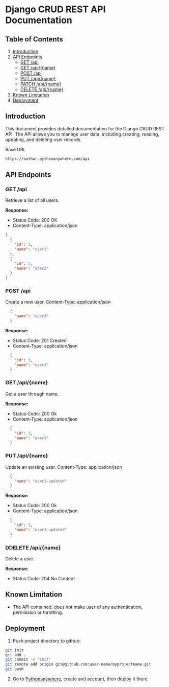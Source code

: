 # Django CRUD REST API Documentation

## Table of Contents

1. [Introduction](#introduction)
2. [API Endpoints](#api-endpoints)
    - [GET /api](#get-api)
    - [GET /api/{name}](#get-apiname)
    - [POST /api](#post-api)
    - [PUT /api/{name}](#put-apiname)
    - [PATCH /api/{name}](#patch-apiname)
    - [DELETE /api/{name}](#delete-apiname)
3. [Known Limitation](#known-limitation)
4. [Deployment](#deployment)

## Introduction

This document provides detailed documentation for the Django CRUD REST API. The API allows you to manage user data, including creating, reading, updating, and deleting user records.

Base URL
```bash
https://authur.pythonanywhere.com/api
```

## API Endpoints

### GET /api

Retrieve a list of all users.

**Response:**

- Status Code: 200 OK
- Content-Type: application/json

```json
[
  {
    "id": 1,
    "name": "user1"
  },
  {
    "id": 2,
    "name": "user2"
  }
]
```

### POST /api

Create a new user.
Content-Type: application/json

```json
  {
    "name": "user3"
  }
```

**Response:**

- Status Code: 201 Created
- Content-Type: application/json

```json
  {
    "id": 3,
    "name": "user3"
  }
```

### GET /api/{name}

Get a user through name.

**Response:**

- Status Code: 200 Ok
- Content-Type: application/json

```json
  {
    "id": 3,
    "name": "user3"
  }
```

### PUT /api/{name}

Update an existing user.
Content-Type: application/json

```json
  {
    "name": "user3-updated"
  }
```

**Response:**

- Status Code: 200 Ok
- Content-Type: application/json

```json
  {
    "id": 3,
    "name": "user3-updated"
  }
```

### DDELETE /api/{name}

Delete a user.

**Response:**

- Status Code: 204 No Content

## Known Limitation

- The API contained, does not make user of any authentication, permission or throttling.

## Deployment

1. Push project directory to github:
```bash
git init
git add .
git commit -m "init"
git remote add origin git@github.com:user-name/myprojectname.git
git push
```

2. Go to [Pythonanywhere](https://www.pythonanywhere.com/), create and account, then deploy it there



